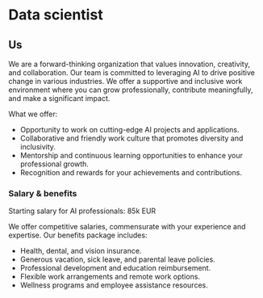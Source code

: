 
# Data scientist

## Us
We are a forward-thinking organization that values innovation, creativity, and collaboration. Our team is committed to leveraging AI to drive positive change in various industries. We offer a supportive and inclusive work environment where you can grow professionally, contribute meaningfully, and make a significant impact.

What we offer:
- Opportunity to work on cutting-edge AI projects and applications.
- Collaborative and friendly work culture that promotes diversity and inclusivity.
- Mentorship and continuous learning opportunities to enhance your professional growth.
- Recognition and rewards for your achievements and contributions.

### Salary & benefits
Starting salary for AI professionals: 85k EUR

We offer competitive salaries, commensurate with your experience and expertise. Our benefits package includes:

- Health, dental, and vision insurance.
- Generous vacation, sick leave, and parental leave policies.
- Professional development and education reimbursement.
- Flexible work arrangements and remote work options.
- Wellness programs and employee assistance resources.
